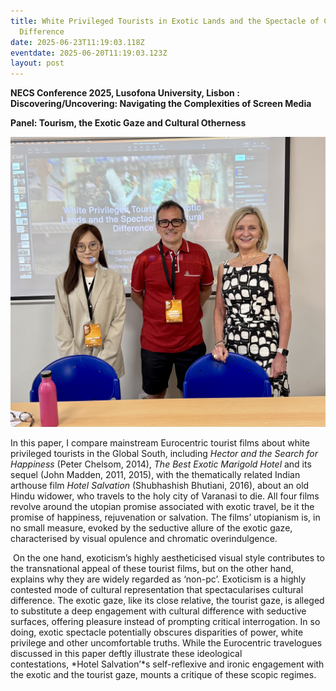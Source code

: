 ```yaml
---
title: White Privileged Tourists in Exotic Lands and the Spectacle of Cultural
  Difference
date: 2025-06-23T11:19:03.118Z
eventdate: 2025-06-20T11:19:03.123Z
layout: post
---
```

**NECS Conference 2025, Lusofona University, Lisbon : Discovering/Uncovering: Navigating the Complexities of Screen Media**

**Panel: Tourism, the Exotic Gaze and Cultural Otherness**

![](../uploads/img_2667.jpeg)

In this paper, I compare mainstream Eurocentric tourist films about white privileged tourists in the Global South, including *Hector and the Search for Happiness* (Peter Chelsom, 2014), *The Best Exotic Marigold Hotel* and its sequel (John Madden, 2011, 2015), with the thematically related Indian arthouse film *Hotel Salvation* (Shubhashish Bhutiani, 2016), about an old Hindu widower, who travels to the holy city of Varanasi to die. All four films revolve around the utopian promise associated with exotic travel, be it the promise of happiness, rejuvenation or salvation. The films’ utopianism is, in no small measure, evoked by the seductive allure of the exotic gaze, characterised by visual opulence and chromatic overindulgence.  

 On the one hand, exoticism’s highly aestheticised visual style contributes to the transnational appeal of these tourist films, but on the other hand, explains why they are widely regarded as ‘non-pc’. Exoticism is a highly contested mode of cultural representation that spectacularises cultural difference. The exotic gaze, like its close relative, the tourist gaze, is alleged to substitute a deep engagement with cultural difference with seductive surfaces, offering pleasure instead of prompting critical interrogation. In so doing, exotic spectacle potentially obscures disparities of power, white privilege and other uncomfortable truths. While the Eurocentric travelogues discussed in this paper deftly illustrate these ideological contestations, *Hotel Salvation’*s self-reflexive and ironic engagement with the exotic and the tourist gaze, mounts a critique of these scopic regimes.